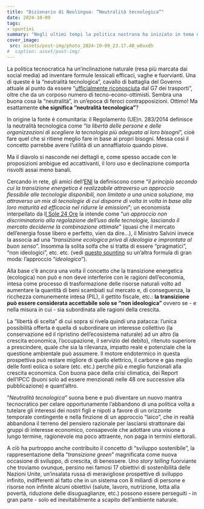 ```yaml
---
title: "Dizionario di Neolingua: “Neutralità tecnologica”"
date: 2024-10-09
tags:
- spuntini
summary: "Negli ultimi tempi la politica nostrana ha iniziato in tema di energia a fare largo uso del termine “*neutralità tecnologica*”, una formula evocativa ed efficace quanto furbetta."
cover_image:
 src: assets/post-img/photo_2024-10-09_23.17.40_w8uxdh
#  caption: asset/post-img/
---
```


La politica tecnocratica ha un’inclinazione naturale (resa più marcata dai social media) ad inventare formule lessicali efficaci, vaghe e fuorvianti. Una di queste è la “neutralità tecnologica”, cavallo di battaglia del Governo attuale al punto da essere “[ufficialmente riconosciuta](https://www.ansa.it/sito/notizie/speciali/g7-italia/2024/04/14/g7-dei-trasporti-arriva-la-neutralita-tecnologica_9de09981-8752-4dae-9d5f-2817e5032b36.html) dal G7 dei trasporti”, oltre che da un corposo numero di tecno-econo-ottimisti. Sembra una buona cosa la “neutralità”, in un’epoca di feroci contrapposizioni. Ottimo\! Ma esattamente **che significa “neutralità tecnologica”**?

In origine la fonte è comunitaria: il Regolamento (UE)n. 283/2014 definisce la neutralità tecnologica come “*la libertà delle persone e delle organizzazioni di scegliere la tecnologia più adeguata ai loro bisogni*”, cioè fare quel che si ritiene meglio fare in base ai propri bisogni. Messa così il concetto parrebbe avere l’utilità di un annaffiatoio quando piove.

Ma il diavolo si nasconde nei dettagli e, come spesso accade con le proposizioni ambigue ed accattivanti, il loro uso e declinazione comporta risvolti assai meno banali.

Cercando in rete, gli amici dell’[ENI](https://www.eni.com/it-IT/visione/accesso-energia/neutralita-tecnologica.html) la definiscono come “*il principio secondo cui la transizione energetica è realizzabile attraverso un approccio flessibile alle tecnologie disponibili, non limitato a una unica soluzione, ma attraverso un mix di tecnologie di cui disporre di volta in volta in base alla loro maturità ed efficacia nel ridurre le emissioni*”; un economista interpellato da I[l Sole 24 Ore](https://www.ilsole24ore.com/art/auto-governo-punta-strada-neutralita-tecnologica-ecco-cosa-vuol-dire-AEGj1Z5C) la intende come “*un approccio non discriminatorio alla regolazione dell’uso delle tecnologie, lasciando il mercato deciderne la combinazione ottimale*” (quasi che il mercato dell’energia fosse libero e perfetto, vien da dire…), il Ministro Salvini invece la associa ad una “*transizione ecologica priva di ideologia e improntata al buon senso*”. Insomma la solita solfa che si tratta di essere “pragmatici”, “non ideologici”, etc. etc. (vedi [questo spuntino](https://resconda.it/articles/spuntini/il-notro-approccio-ideologico/) su un’altra formula di gran moda: l’approccio “*ideologico*”).

Alla base c’è ancora una volta il concetto che la transizione energetica (ecologica) non può e non deve interferire con le ragioni dell’economia, intesa come processo di trasformazione delle risorse naturali volto ad aumentare la quantità di beni scambiati sul mercato e, di conseguenza, la ricchezza comunemente intesa (PIL), il gettito fiscale, etc.: **la transizione può essere considerata accettabile solo se “non ideologica”** ovvero se \- e nella misura in cui \- sia subordinata alle ragioni della crescita.

La “libertà di scelta” di cui sopra si rivela quindi una patacca: l’unica possibilità offerta è quella di subordinare un interesse collettivo (la conservazione ed il ripristino dell’ecosistema naturale) ad un altro (la crescita economica, l’occupazione, il servizio del debito), ritenuto superiore a prescindere, quale che sia la rilevanza, impatto reale e potenziale che la questione ambientale può assumere. Il motore endotermico in questa prospettiva può restare migliore di quello elettrico, il carbone e gas meglio delle fonti eolica o solare (etc. etc.) perché più e meglio funzionali alla crescita economica. Con buona pace della crisi climatica, dei Report dell’IPCC (buoni solo ad essere menzionati nelle 48 ore successive alla pubblicazione) e quant’altro.

“*Neutralità tecnologica*” suona bene e può diventare un nuovo mantra tecnocratico per celare opportunamente l’abbandono di una politica volta a tutelare gli interessi dei nostri figli e nipoti a favore di un orizzonte temporale contingente e nella finzione di un approccio “laico”, che in realtà abbandona il terreno del pensiero razionale per lasciarsi strattonare dai gruppi di interesse economico, consapevole che adottare una visione a lungo termine, ragionevole ma poco attraente, non paga in termini elettorali.

A ciò ha purtroppo anche contribuito il concetto di “sviluppo sostenibile”, la rappresentazione della “*transizione green*” magnificata come nuova occasione di sviluppo, di crescita, di benessere. Uno *story telling* fuorviante che troviamo ovunque, persino nei famosi 17 obiettivi di sostenibilità delle Nazioni Unite, un’insalata russa di meravigliose prospettive di sviluppo infinito, indifferenti al fatto che in un sistema con 8 miliardi di persone e risorse non infinite alcuni obiettivi (salute, lavoro, nutrizione, lotta alla povertà, riduzione delle disuguaglianze, etc.) possono essere perseguiti \- in gran parte \- solo ed inevitabilmente a scapito dell’ambiente naturale.
    